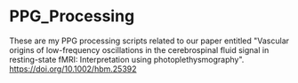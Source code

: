 # PPG_Processing
These are my PPG processing scripts related to our paper entitled "Vascular origins of low-frequency oscillations in the cerebrospinal fluid signal in resting-state fMRI: Interpretation using photoplethysmography". https://doi.org/10.1002/hbm.25392
